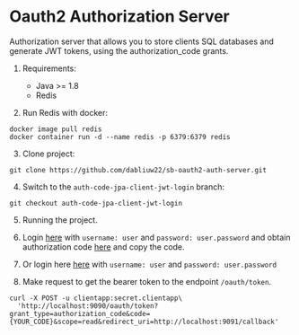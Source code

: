 # Oauth2 Authorization Server

Authorization server that allows you to store clients SQL databases and generate JWT tokens, using the authorization_code grants.

1. Requirements:
	* Java >= 1.8
	* Redis

2. Run Redis with docker:
```
docker image pull redis
docker container run -d --name redis -p 6379:6379 redis
```

3. Clone project:

```
git clone https://github.com/dabliuw22/sb-oauth2-auth-server.git
```

4. Switch to the `auth-code-jpa-client-jwt-login` branch:

```
git checkout auth-code-jpa-client-jwt-login
```

5. Running the project.

6. Login [here](http://localhost:9090/login) with `username: user` and `password: user.password` and obtain authorization code [here](http://localhost:9090/oauth/authorize?client_id=clientapp&redirect_uri=http://localhost:9091/callback&response_type=code&scope=read) and copy the code.

7. Or login here [here](http://localhost:9090/login?protocol=oauth2&client_id=clientapp&redirect_uri=http://localhost:9091/callback&response_type=code&scope=read) with `username: user` and `password: user.password`

8. Make request to get the bearer token to the endpoint `/oauth/token`.

```
curl -X POST -u clientapp:secret.clientapp\
  'http://localhost:9090/oauth/token?grant_type=authorization_code&code={YOUR_CODE}&scope=read&redirect_uri=http://localhost:9091/callback'
```